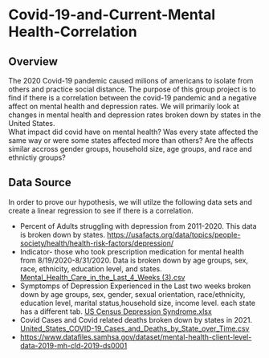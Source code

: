 # Covid-19-and-Current-Mental Health-Correlation
## Overview 
The 2020 Covid-19 pandemic caused milions of americans to isolate from others and practice social distance. The purpose of this group project is to find if there is a correlation between the covid-19 pandemic and a negative affect on mental health and depression rates. We will primarily look at changes in mental health and depression rates broken down by states in the United States.  
What impact did covid have on mental health?  Was every state affected the same way or were some states affected more than others? Are the affects similar accross gender groups, household size, age groups, and race and ethnictiy groups?


## Data Source
In order to prove our hypothesis, we will utilze the following data sets and create a linear regression to see if there is a correlation. 
* Percent of Adults struggling with depression from 2011-2020. This data is broken down by states. 
https://usafacts.org/data/topics/people-society/health/health-risk-factors/depression/ 
* Indicator- those who took prescription medication for mental health from 8/19/2020-8/31/2020. Data is broken down by age groups, sex, race, ethnicity, education level, and states. [Mental_Health_Care_in_the_Last_4_Weeks (3).csv](https://github.com/ussyed11/Covid-19-Impact-on-Depression-in-USA/files/9073567/Mental_Health_Care_in_the_Last_4_Weeks.3.csv)
* Symptomps of Depression Experienced in the Last two weeks broken down by age groups, sex, gender, sexual orientation, race/ethnicity, education level, marital status,household size, income level. each state has a different tab.  [US Census Depression Syndrome.xlsx](https://github.com/ussyed11/Covid-19-Impact-on-Depression-in-USA/files/9073568/US.Census.Depression.Syndrome.xlsx)
* Covid Cases and Covid related deaths broken down by states in 2021. [United_States_COVID-19_Cases_and_Deaths_by_State_over_Time.csv](https://github.com/ussyed11/Covid-19-Impact-on-Depression-in-USA/files/9073569/United_States_COVID-19_Cases_and_Deaths_by_State_over_Time.csv)
* https://www.datafiles.samhsa.gov/dataset/mental-health-client-level-data-2019-mh-cld-2019-ds0001
